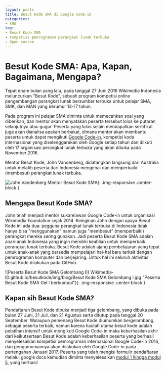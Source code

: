 ```yaml
---
layout: posts
title: Besut Kode SMA di Google Code-in
categories:
- SMA
tag:
- Besut Kode SMA
- Kompetisi pemrograman perangkat lunak terbuka
- Open source 
---
```


# Besut Kode SMA: Apa, Kapan, Bagaimana, Mengapa?

Tepat enam bulan yang lalu, pada tanggal 27 Juni 2016 Wikimedia Indonesia meluncurkan "Besut Kode", sebuah program kompetisi online pengembangan 
perangkat lunak bersumber terbuka untuk pelajar SMA, SMK, dan MAN yang berumur 13-17 tahun. 

Pada program ini pelajar SMA diminta untuk memecahkan soal yang diberikan, dan mentor akan menyatakan peserta tersebut lolos ke putaran selanjutnya 
atau gugur. Peserta yang lolos selain mendapatkan sertifikat juga akan dianalisa apakah berbakat, dimana mentor akan membantu peserta untuk dapat 
mengikuti [Google Code-in](https://developers.google.com/open-source/gci/), kompetisi kode internasional yang diselenggarakan oleh Google 
setiap tahun dan diikuti oleh 17 organisasi perangkat lunak terbuka yang akan dibuka pada November 2016. 

Mentor Besut Kode, John Vandenberg, didatangkan langsung dari Australia untuk melatih peserta dari Indonesia mengenal dan memperbaiki (membesut) perangkat lunak terbuka. 

![John Vandenberg Mentor Besut Kode SMA](http://wikimedia-id.github.io/besutkode/img/John%20Besut%20Kode%20Mentor.jpg "John Vandenberg mentor Besut Kode SMA"){: .img-responsive .center-block } 

## **Mengapa Besut Kode SMA?**
John telah menjadi mentor sukarelawan Google Code-in untuk organisasi Wikimedia Foundation sejak 2014. Keinginan John dengan upaya Besut Kode ini ada dua: pegguna perangkat lunak terbuka di Indonesia tidak hanya bisa "menggunakan" namun juga "membesut" (memperbaiki) perangkat mereka sering gunakan. Jadi peserta Besut Kode SMA adalah anak-anak Indonesia yang ingin memiliki keahlian untuk memperbaik perangkat lunak terbuka. Besut Kode adalah ajang pembelajaran yang tepat untuk anak-anak yang bersedia mempelajari hal-hal baru terkait dengan pemrograman komputer dan berjejaring. Untuk hal ini seluruh aktivitas Besut Kode dilakukan pada GitHub. 

![Peserta Besut Kode SMA Gelombang I]( Wikimedia-ID.github.io/besutkode/img/blog/Besut Kode SMA Gelombang I.jpg "Peserta Besut Kode SMA Gel I berkumpul"){: .img-responsive .center-block } 

## **Kapan sih Besut Kode SMA?**
Pendaftaran Besut Kode dibuka menjadi tiga gelombang, yang dibuka pada bulan 27 Juni, 21 Juli, dan 21 Agustus serta ditutup pada tanggal 20 September. Walaupun pemenang Besut Kode diumumkan bergelombang, sebagai peserta terbaik, namun karena hadiah utama besut kode adalah pelatihan intensif untuk mengikuti Google Code-in maka keberhasilan akhir dari keikutsertaan Besut Kode adalah keberhasilan peserta yang berhasil menyelesaikan kompetisi pemrograman internasional Google Code-in 2016, dan pengumumannya akan dilakukan oleh Google Code-in pada pertengahan Januari 2017. 
Peserta yang telah mengisi formulir pendaftaran melalui google docs kemudian diminta menyelesaikan [modul 1 hingga modul 5](http://wikimedia-id.github.io/besutkode/modul.html), yang berhasil 

